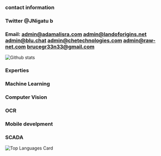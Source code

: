 ### contact information
### 
### Twitter  @JNigatu b
### Email: admin@adamalisra.com admin@landoforigins.net admin@blu.chat admin@chetechnologies.com admin@raw-net.com brucegr33n33@gmail.com
 ![Github stats](https://github-readme-stats.vercel.app/api?username=JdevStudios&theme=dracula&show_icons=true&count_private=true&include_all_commits=true&hide=prs,issues)<br>
### Experties

###  Machine Learning
###  Computer Vision
###  OCR
###  Mobile develpment 
###  SCADA
![Top Languages Card](https://github-readme-stats.vercel.app/api/top-langs/?username=JdevStudios&layout=compact)


